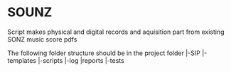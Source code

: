 # SOUNZ
Script makes physical and digital records and aquisition part from existing SONZ music score pdfs

The following folder structure should be in the project folder
|-SIP
|-templates
|-scripts
|-log
    |reports
|-tests

